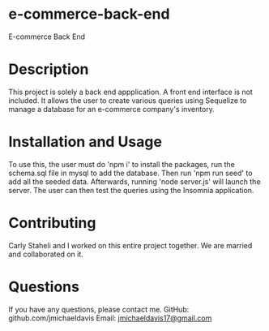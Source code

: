 # e-commerce-back-end
E-commerce Back End
# Description
This project is solely a back end appplication. A front end interface is not included. It allows the user to create various queries using Sequelize to manage a database for an e-commerce company's inventory.

# Installation and Usage
To use this, the user must do 'npm i' to install the packages, run the schema.sql file in mysql to add the database. Then run 'npm run seed' to add all the seeded data. Afterwards, running 'node server.js' will launch the server. The user can then test the queries using the Insomnia application.

# Contributing
Carly Staheli and I worked on this entire project together. We are married and collaborated on it.

# Questions
If you have any questions, please contact me. GitHub: github.com/jmichaeldavis Email: jmichaeldavis17@gmail.com
